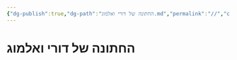 ```yaml
---
{"dg-publish":true,"dg-path":"החתונה של דורי ואלמוג.md","permalink":"//","contentClasses":"rtl","tags":[null,"gardenEntry","gardenEntry","gardenEntry","gardenEntry","gardenEntry"]}
---
```




# החתונה של דורי ואלמוג

